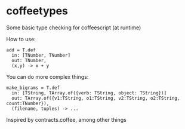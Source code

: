 coffeetypes
===========

Some basic type checking for coffeescript (at runtime)

How to use:

    add = T.def
      in: [TNumber, TNumber]
      out: TNumber,
      (x,y) -> x + y

You can do more complex things:

    make_bigrams = T.def
      in: [TString, TArray.of({verb: TString, object: TString})]
      out: TArray.of({v1:TString, o1:TString, v2:TString, o2:TString, count:TNumber}), 
      (filename, tuples) -> ...

Inspired by contracts.coffee, among other things
